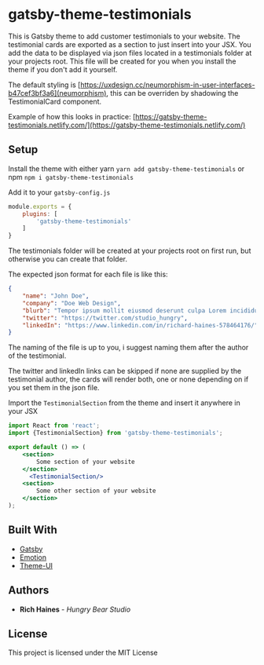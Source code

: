 # gatsby-theme-testimonials

This is Gatsby theme to add customer testimonials to your website. The testimonial cards are exported as a section to just insert into your JSX. You add the data to be displayed via json files located in a testimonials folder at your projects root. This file will be created for you when you install the theme if you don't add it yourself.

The default styling is [https://uxdesign.cc/neumorphism-in-user-interfaces-b47cef3bf3a6](neumorphism), this can be overriden by shadowing the TestimonialCard component.

Example of how this looks in practice: [https://gatsby-theme-testimonials.netlify.com/](https://gatsby-theme-testimonials.netlify.com/)

## Setup

Install the theme with either yarn `yarn add gatsby-theme-testimonials` or npm `npm i gatsby-theme-testimonials`

Add it to your `gatsby-config.js`

```js
module.exports = {
    plugins: [
        'gatsby-theme-testimonials'
    ]
}
```

The testimonials folder will be created at your projects root on first run, but otherwise you can create that folder.

The expected json format for each file is like this: 

```json
{
    "name": "John Doe",
    "company": "Doe Web Design",
    "blurb": "Tempor ipsum mollit eiusmod deserunt culpa Lorem incididunt est fugiat anim ea quis adipisicing. Officia deserunt sunt enim voluptate sit ut reprehenderit labore elit. Est quis duis exercitation et culpa magna excepteur exercitation ad ipsum amet nulla labore ullamco. Voluptate proident in minim enim sit cupidatat sunt adipisicing.",
    "twitter": "https://twitter.com/studio_hungry",
    "linkedIn": "https://www.linkedin.com/in/richard-haines-578464176/"
}
```

The naming of the file is up to you, i suggest naming them after the author of the testimonial.

The twitter and linkedIn links can be skipped if none are supplied by the testimonial author, the cards will render both, one or none depending on if you set them in the json file.

Import the `TestimonialSection` from the theme and insert it anywhere in your JSX

```jsx
import React from 'react';
import {TestimonialSection} from 'gatsby-theme-testimonials';

export default () => (
    <section>
        Some section of your website
    </section>
      <TestimonialSection/>
    <section>
        Some other section of your website
    </section>
);
```


## Built With

- [Gatsby](https://www.gatsbyjs.org/)
- [Emotion](https://emotion.sh/docs/introduction)
- [Theme-UI](https://theme-ui.com/)

## Authors

- **Rich Haines** - _Hungry Bear Studio_

## License

This project is licensed under the MIT License